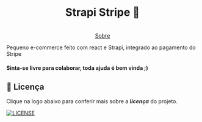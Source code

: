 <div align="center">
  <h1>Strapi Stripe 🛒</h1>
  <br>
  <div align="center">
    <a href="#sobre">Sobre</a>
  </div>
</div>

<a id="sobre"></a>

Pequeno e-commerce feito com react e Strapi, integrado ao pagamento do Stripe 

#### Sinta-se livre para colaborar, toda ajuda é bem vinda ;)

## 🔖 Licença

Clique na logo abaixo para conferir mais sobre a **_licença_** do projeto.

[![LICENSE](https://img.shields.io/badge/MIT-E58080?style=for-the-badge&logo=bookstack&logoColor=white)](/LICENSE)
